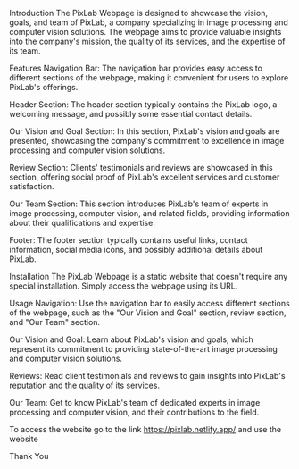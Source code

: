 Introduction
The PixLab Webpage is designed to showcase the vision, goals, and team of PixLab, a company specializing in image processing and computer vision solutions. The webpage aims to provide valuable insights into the company's mission, the quality of its services, and the expertise of its team.

Features
Navigation Bar: The navigation bar provides easy access to different sections of the webpage, making it convenient for users to explore PixLab's offerings.

Header Section: The header section typically contains the PixLab logo, a welcoming message, and possibly some essential contact details.

Our Vision and Goal Section: In this section, PixLab's vision and goals are presented, showcasing the company's commitment to excellence in image processing and computer vision solutions.

Review Section: Clients' testimonials and reviews are showcased in this section, offering social proof of PixLab's excellent services and customer satisfaction.

Our Team Section: This section introduces PixLab's team of experts in image processing, computer vision, and related fields, providing information about their qualifications and expertise.

Footer: The footer section typically contains useful links, contact information, social media icons, and possibly additional details about PixLab.

Installation
The PixLab Webpage is a static website that doesn't require any special installation. Simply access the webpage using its URL.

Usage
Navigation: Use the navigation bar to easily access different sections of the webpage, such as the "Our Vision and Goal" section, review section, and "Our Team" section.

Our Vision and Goal: Learn about PixLab's vision and goals, which represent its commitment to providing state-of-the-art image processing and computer vision solutions.

Reviews: Read client testimonials and reviews to gain insights into PixLab's reputation and the quality of its services.

Our Team: Get to know PixLab's team of dedicated experts in image processing and computer vision, and their contributions to the field.

To access the website go to the link https://pixlab.netlify.app/ and use the website

Thank You